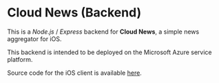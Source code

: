 # Cloud News (Backend)

This is a *Node.js* / *Express* backend for **Cloud News**, a simple news aggregator for iOS.

This backend is intended to be deployed on the Microsoft Azure service platform.

Source code for the iOS client is available <a href="https://github.com/cdelg4do/Cloud-News-Client">here</a>.
